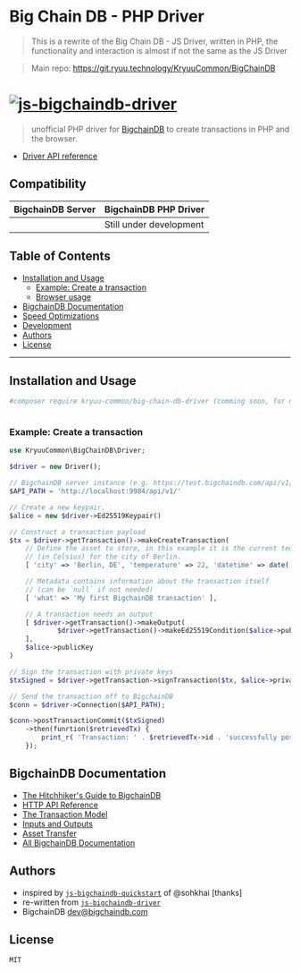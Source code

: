 # Big Chain DB - PHP Driver

> This is a rewrite of the Big Chain DB - JS Driver, 
> written in PHP, the functionality and interaction is almost if not the same as the JS Driver


> Main repo: https://git.ryuu.technology/KryuuCommon/BigChainDB

# [![js-bigchaindb-driver](media/repo-banner@2x.png)](https://www.bigchaindb.com)

> unofficial PHP driver for [BigchainDB](https://github.com/bigchaindb/bigchaindb) to create transactions in PHP and the browser.

- [Driver API reference](API.md)

## Compatibility

| BigchainDB Server | BigchainDB PHP Driver        |
| ----------------- |------------------------------|
|                   | Still under development      |

## Table of Contents

  - [Installation and Usage](#installation-and-usage)
     - [Example: Create a transaction](#example-create-a-transaction)
     - [Browser usage](#browser-usage)
  - [BigchainDB Documentation](#bigchaindb-documentation)
  - [Speed Optimizations](#speed-optimizations)
  - [Development](#development)
  - [Authors](#authors)
  - [License](#license)

---

## Installation and Usage

```bash
#composer require kryuu-common/big-chain-db-driver (comming soon, for now please use git)
```

```php
```

### Example: Create a transaction

```php
use KryuuCommon\BigChainDB\Driver;

$driver = new Driver();

// BigchainDB server instance (e.g. https://test.bigchaindb.com/api/v1/)
$API_PATH = 'http://localhost:9984/api/v1/'

// Create a new keypair.
$alice = new $driver->Ed25519Keypair()

// Construct a transaction payload
$tx = $driver->getTransaction()->makeCreateTransaction(
    // Define the asset to store, in this example it is the current temperature
    // (in Celsius) for the city of Berlin.
    [ 'city' => 'Berlin, DE', 'temperature' => 22, 'datetime' => date('D M d Y H:i:s \G\M\TO (T)')],

    // Metadata contains information about the transaction itself
    // (can be `null` if not needed)
    [ 'what' => 'My first BigchainDB transaction' ],

    // A transaction needs an output
    [ $driver->getTransaction()->makeOutput(
            $driver->getTransaction()->makeEd25519Condition($alice->publicKey))
    ],
    $alice->publicKey
)

// Sign the transaction with private keys
$txSigned = $driver->getTransaction->signTransaction($tx, $alice->privateKey)

// Send the transaction off to BigchainDB
$conn = $driver->Connection($API_PATH);

$conn->postTransactionCommit($txSigned)
    ->then(funrtion($retrievedTx) { 
        print_r( 'Transaction: ' . $retrievedTx->id . 'successfully posted.')
    });
```

## BigchainDB Documentation

- [The Hitchhiker's Guide to BigchainDB](https://www.bigchaindb.com/developers/guide/)
- [HTTP API Reference](https://docs.bigchaindb.com/projects/server/en/latest/http-client-server-api.html)
- [The Transaction Model](https://docs.bigchaindb.com/projects/server/en/latest/data-models/transaction-model.html?highlight=crypto%20conditions)
- [Inputs and Outputs](https://docs.bigchaindb.com/projects/server/en/latest/data-models/inputs-outputs.html)
- [Asset Transfer](https://docs.bigchaindb.com/projects/py-driver/en/latest/usage.html#asset-transfer)
- [All BigchainDB Documentation](https://docs.bigchaindb.com/)

## Authors

* inspired by [`js-bigchaindb-quickstart`](https://github.com/sohkai/js-bigchaindb-quickstart) of @sohkhai [thanks]
* re-written from [`js-bigchaindb-driver`](https://github.com/bigchaindb/js-bigchaindb-driver)
* BigchainDB <dev@bigchaindb.com>

## License

```
MIT
```